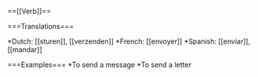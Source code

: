 ==[[Verb]]==

===Translations===

*Dutch: [[sturen]], [[verzenden]]
*French: [[envoyer]]
*Spanish: [[enviar]], [[mandar]]

===Examples===
*To send a message
*To send a letter